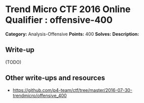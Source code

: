 # Trend Micro CTF 2016 Online Qualifier : offensive-400

**Category:** Analysis-Offensive
**Points:** 400
**Solves:** 
**Description:**

## Write-up

(TODO)

## Other write-ups and resources

* https://github.com/p4-team/ctf/tree/master/2016-07-30-trendmicro/offensive_400

